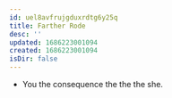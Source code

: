 ```yaml
---
id: uel8avfrujgduxrdtg6y25q
title: Farther Rode
desc: ''
updated: 1686223001094
created: 1686223001094
isDir: false
---
```

- You the consequence the the the she.